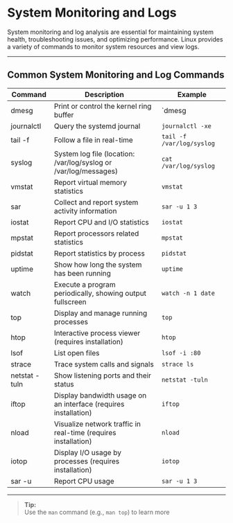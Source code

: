 # System Monitoring and Logs

System monitoring and log analysis are essential for maintaining system health, troubleshooting issues, and optimizing performance. Linux provides a variety of commands to monitor system resources and view logs.

---

## Common System Monitoring and Log Commands

| Command         | Description                                                      | Example                                 |
|-----------------|------------------------------------------------------------------|-----------------------------------------|
| dmesg           | Print or control the kernel ring buffer                          | `dmesg | less`                          |
| journalctl      | Query the systemd journal                                        | `journalctl -xe`                        |
| tail -f         | Follow a file in real-time                                       | `tail -f /var/log/syslog`               |
| syslog          | System log file (location: /var/log/syslog or /var/log/messages) | `cat /var/log/syslog`                   |
| vmstat          | Report virtual memory statistics                                 | `vmstat`                                |
| sar             | Collect and report system activity information                   | `sar -u 1 3`                            |
| iostat          | Report CPU and I/O statistics                                    | `iostat`                                |
| mpstat          | Report processors related statistics                             | `mpstat`                                |
| pidstat         | Report statistics by process                                     | `pidstat`                               |
| uptime          | Show how long the system has been running                        | `uptime`                                |
| watch           | Execute a program periodically, showing output fullscreen        | `watch -n 1 date`                       |
| top             | Display and manage running processes                             | `top`                                   |
| htop            | Interactive process viewer (requires installation)               | `htop`                                  |
| lsof            | List open files                                                  | `lsof -i :80`                           |
| strace          | Trace system calls and signals                                   | `strace ls`                             |
| netstat -tuln   | Show listening ports and their status                            | `netstat -tuln`                         |
| iftop           | Display bandwidth usage on an interface (requires installation)  | `iftop`                                 |
| nload           | Visualize network traffic in real-time (requires installation)   | `nload`                                 |
| iotop           | Display I/O usage by processes (requires installation)           | `iotop`                                 |
| sar -u          | Report CPU usage                                                 | `sar -u 1 3`                            |

---

> **Tip:**  
> Use the `man` command (e.g., `man top`) to learn more